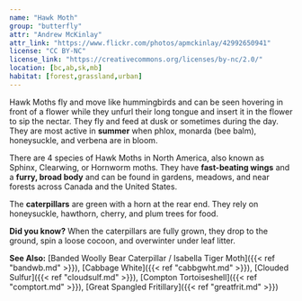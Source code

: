 ```yaml
---
name: "Hawk Moth"
group: "butterfly"
attr: "Andrew McKinlay"
attr_link: "https://www.flickr.com/photos/apmckinlay/42992650941"
license: "CC BY-NC"
license_link: "https://creativecommons.org/licenses/by-nc/2.0/"
location: [bc,ab,sk,mb]
habitat: [forest,grassland,urban]
---
```

Hawk Moths fly and move like hummingbirds and can be seen hovering in front of a flower while they unfurl their long tongue and insert it in the flower to sip the nectar. They fly and feed at dusk or sometimes during the day. They are most active in **summer** when phlox, monarda (bee balm), honeysuckle, and verbena are in bloom.

There are 4 species of Hawk Moths in North America, also known as Sphinx, Clearwing, or Hornworm moths. They have **fast-beating wings** and a **furry, broad body** and can be found in gardens, meadows, and near forests across Canada and the United States.

The **caterpillars** are green with a horn at the rear end. They rely on honeysuckle, hawthorn, cherry, and plum trees for food.

**Did you know?** When the caterpillars are fully grown, they drop to the ground, spin a loose cocoon, and overwinter under leaf litter.

<!-- generated, do not edit -->
**See Also:**
[Banded Woolly Bear Caterpillar / Isabella Tiger Moth]({{< ref "bandwb.md" >}}),
[Cabbage White]({{< ref "cabbgwht.md" >}}),
[Clouded Sulfur]({{< ref "cloudsulf.md" >}}),
[Compton Tortoiseshell]({{< ref "comptort.md" >}}),
[Great Spangled Fritillary]({{< ref "greatfrit.md" >}})

